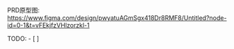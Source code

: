 
PRD原型图:
    https://www.figma.com/design/pwyatuAGmSgx418Dr8RMF8/Untitled?node-id=0-1&t=vFEkjfzVHlzorzkl-1


TODO:
    - [ ] 